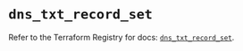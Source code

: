 # `dns_txt_record_set`

Refer to the Terraform Registry for docs: [`dns_txt_record_set`](https://registry.terraform.io/providers/hashicorp/dns/3.4.0/docs/resources/txt_record_set).
